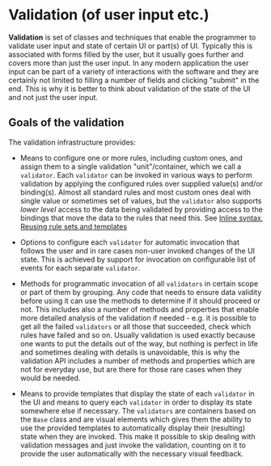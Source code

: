 # Validation (of user input etc.)

**Validation** is set of classes and techniques that enable the programmer to validate user input and state of certain UI or part(s) of UI. Typically this is associated with forms filled by the user, but it usually goes further and covers more than just the user input. In any modern application the user input can be part of a variety of interactions with the software and they are certainly not limited to filling a number of fields and clicking "submit" in the end. This is why it is better to think about validation of the state of the UI and not just the user input.

## Goals of the validation

The validation infrastructure provides:

* Means to configure one or more rules, including custom ones, and assign them to a single validation "unit"/container, which we call a `validator`. Each `validator` can be invoked in various ways to perform validation by applying the configured rules over supplied value(s) and/or binding(s). Almost all standard rules and most custom ones deal with single value or sometimes set of values, but the `validator` also supports _lower level_ access to the data being validated by providing access to the bindings that move the data to the rules that need this. See [Inline syntax](InlineSyntax.md), [Reusing rule sets and templates](AdvancedSyntax.md)

* Options to configure each `validator` for automatic invocation that follows the user and in rare cases non-user invoked changes of the UI state. This is achieved by support for invocation on configurable list of events for each separate `validator`.

* Methods for programmatic invocation of all `validators` in certain scope or part of them by grouping. Any code that needs to ensure data validity before using it can use the methods to determine if it should proceed or not. This includes also a number of methods and properties that enable more detailed analysis of the validation if needed - e.g. it is possible to get all the failed `validators` or all those that succeeded, check which rules have failed and so on. Usually validation is used exactly because one wants to put the details out of the way, but nothing is perfect in life and sometimes dealing with details is unavoidable, this is why the validation API includes a number of methods and properties which are not for everyday use, but are there for those rare cases when they would be needed.

* Means to provide templates that display the state of each `validator` in the UI and means to query each `validator` in order to display its state somewhere else if necessary. The `validators` are containers based on the `Base` class and are visual elements which gives them the ability to use the provided templates to automatically display their (resulting) state when they are invoked. This make it possible to skip dealing with validation messages and just invoke the validation, counting on it to provide the user automatically with the necessary visual feedback.